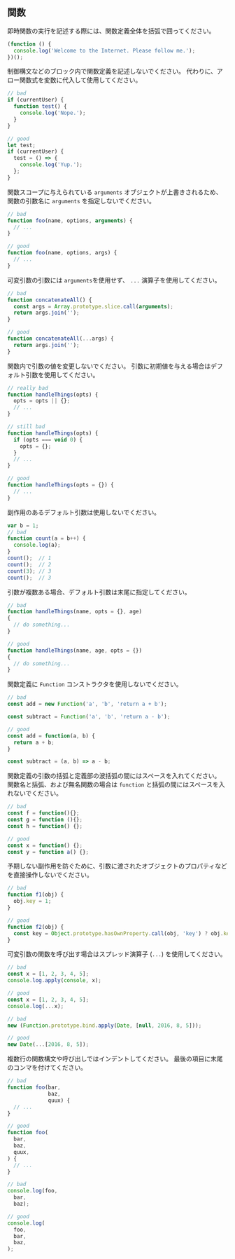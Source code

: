 ## 関数

即時関数の実行を記述する際には、関数定義全体を括弧で囲ってください。

```js
(function () {
  console.log('Welcome to the Internet. Please follow me.');
})();
```

制御構文などのブロック内で関数定義を記述しないでください。
代わりに、アロー関数式を変数に代入して使用してください。

```js
// bad
if (currentUser) {
  function test() {
    console.log('Nope.');
  }
}

// good
let test;
if (currentUser) {
  test = () => {
    console.log('Yup.');
  };
}
```

関数スコープに与えられている `arguments` オブジェクトが上書きされるため、関数の引数名に `arguments` を指定しないでください。

```js
// bad
function foo(name, options, arguments) {
  // ...
}

// good
function foo(name, options, args) {
  // ...
}
```

可変引数の引数には `arguments`を使用せず、 `...` 演算子を使用してください。

```js
// bad
function concatenateAll() {
  const args = Array.prototype.slice.call(arguments);
  return args.join('');
}

// good
function concatenateAll(...args) {
  return args.join('');
}
```

関数内で引数の値を変更しないでください。
引数に初期値を与える場合はデフォルト引数を使用してください。

```js
// really bad
function handleThings(opts) {
  opts = opts || {};
  // ...
}

// still bad
function handleThings(opts) {
  if (opts === void 0) {
    opts = {};
  }
  // ...
}

// good
function handleThings(opts = {}) {
  // ...
}
```

副作用のあるデフォルト引数は使用しないでください。

```js
var b = 1;
// bad
function count(a = b++) {
  console.log(a);
}
count();  // 1
count();  // 2
count(3); // 3
count();  // 3
```

引数が複数ある場合、デフォルト引数は末尾に指定してください。

```js
// bad
function handleThings(name, opts = {}, age)
{
  // do something...
}

// good
function handleThings(name, age, opts = {})
{
  // do something...
}
```

関数定義に `Function` コンストラクタを使用しないでください。

```js
// bad
const add = new Function('a', 'b', 'return a + b');

const subtract = Function('a', 'b', 'return a - b');

// good
const add = function(a, b) {
  return a + b;
}

const subtract = (a, b) => a - b;
```

関数定義の引数の括弧と定義部の波括弧の間にはスペースを入れてください。
関数名と括弧、および無名関数の場合は `function` と括弧の間にはスペースを入れないでください。

```js
// bad
const f = function(){};
const g = function (){};
const h = function() {};

// good
const x = function() {};
const y = function a() {};
```

予期しない副作用を防ぐために、引数に渡されたオブジェクトのプロパティなどを直接操作しないでください。

```js
// bad
function f1(obj) {
  obj.key = 1;
}

// good
function f2(obj) {
  const key = Object.prototype.hasOwnProperty.call(obj, 'key') ? obj.key : 1;
}
```

可変引数の関数を呼び出す場合はスプレッド演算子 (`...`) を使用してください。

```js
// bad
const x = [1, 2, 3, 4, 5];
console.log.apply(console, x);

// good
const x = [1, 2, 3, 4, 5];
console.log(...x);

// bad
new (Function.prototype.bind.apply(Date, [null, 2016, 8, 5]));

// good
new Date(...[2016, 8, 5]);
```

複数行の関数構文や呼び出しではインデントしてください。
最後の項目に末尾のコンマを付けてください。

```js
// bad
function foo(bar,
             baz,
             quux) {
  // ...
}

// good
function foo(
  bar,
  baz,
  quux,
) {
  // ...
}

// bad
console.log(foo,
  bar,
  baz);

// good
console.log(
  foo,
  bar,
  baz,
);
```
